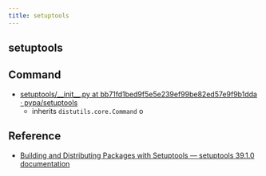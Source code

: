 ```yaml
---
title: setuptools
---
```


## setuptools


## Command
* [setuptools/\_\_init\_\_\.py at bb71fd1bed9f5e5e239ef99be82ed57e9f9b1dda · pypa/setuptools](https://github.com/pypa/setuptools/blob/bb71fd1bed9f5e5e239ef99be82ed57e9f9b1dda/setuptools/__init__.py#L137)
    * inherits `distutils.core.Command`
        o



## Reference
* [Building and Distributing Packages with Setuptools — setuptools 39\.1\.0 documentation](http://setuptools.readthedocs.io/en/latest/setuptools.html#command-reference)
